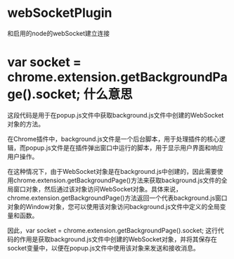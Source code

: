 # webSocketPlugin

和启用的node的webSocket建立连接

# var socket = chrome.extension.getBackgroundPage().socket; 什么意思

这段代码是用于在popup.js文件中获取background.js文件中创建的WebSocket对象的方法。

在Chrome插件中，background.js文件是一个后台脚本，用于处理插件的核心逻辑，而popup.js文件是在插件弹出窗口中运行的脚本，用于显示用户界面和响应用户操作。

在这种情况下，由于WebSocket对象是在background.js中创建的，因此需要使用chrome.extension.getBackgroundPage()方法来获取background.js文件的全局窗口对象，然后通过该对象访问WebSocket对象。具体来说，chrome.extension.getBackgroundPage()方法返回一个代表background.js窗口对象的Window对象，您可以使用该对象访问background.js文件中定义的全局变量和函数。

因此，var socket = chrome.extension.getBackgroundPage().socket; 这行代码的作用是获取background.js文件中创建的WebSocket对象，并将其保存在socket变量中，以便在popup.js文件中使用该对象来发送和接收消息。


